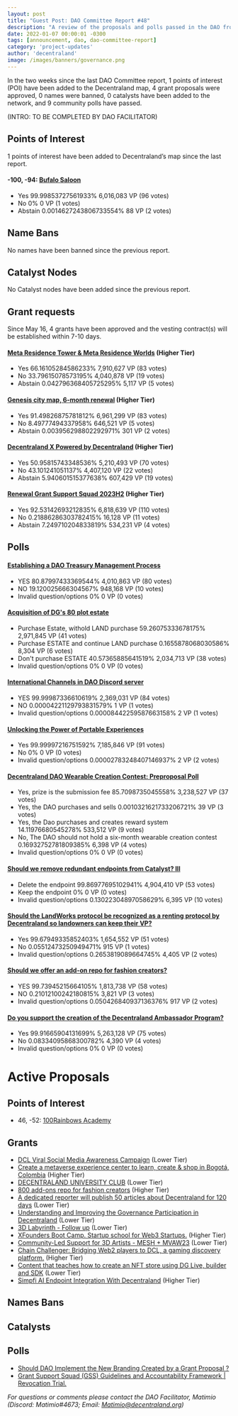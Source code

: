 ```yaml
---
layout: post
title: "Guest Post: DAO Committee Report #48"
description: "A review of the proposals and polls passed in the DAO from May 16 through May 31".
date: 2022-01-07 00:00:01 -0300
tags: [announcement, dao, dao-committee-report]
category: 'project-updates'
author: 'decentraland'
image: /images/banners/governance.png
---
```


In the two weeks since the last DAO Committee report, 1 points of interest (POI) have been added to the Decentraland map, 4 grant proposals were approved, 0 names were banned, 0 catalysts have been added to the network, and 9 community polls have passed.

(INTRO: TO BE COMPLETED BY DAO FACILITATOR)

## Points of Interest
1 points of interest have been added to Decentraland’s map since the last report.


#### -100, -94: [Bufalo Saloon](https://governance.decentraland.org/proposal/?id=7b69c890-fa19-11ed-8e4f-8db7948b5171)

* Yes 99.99853727561933% 6,016,083 VP (96 votes)
* No 0% 0 VP (1 votes)
* Abstain 0.0014627243806733554% 88 VP (2 votes)


## Name Bans

No names have been banned since the previous report.

## Catalyst Nodes
No Catalyst nodes have been added since the previous report.


## Grant requests
Since May 16, 4 grants have been approved and the vesting contract(s) will be established within 7-10 days.


#### [Meta Residence Tower &amp; Meta Residence Worlds](https://governance.decentraland.org/proposal/?id=b7308600-f4b2-11ed-9bc2-e5fe350d0c93) (Higher Tier)

* Yes 66.16105284586233% 7,910,627 VP (83 votes)
* No 33.79615078573195% 4,040,878 VP (19 votes)
* Abstain 0.042796368405725295% 5,117 VP (5 votes)


#### [Genesis city map, 6-month renewal](https://governance.decentraland.org/proposal/?id=6b2227f0-f4b2-11ed-9bc2-e5fe350d0c93) (Higher Tier)

* Yes 91.49826875781812% 6,961,299 VP (83 votes)
* No 8.49777494337958% 646,521 VP (5 votes)
* Abstain 0.003956298802292971% 301 VP (2 votes)


#### [Decentraland X Powered by Decentraland](https://governance.decentraland.org/proposal/?id=75683320-f297-11ed-9bc2-e5fe350d0c93) (Higher Tier)

* Yes 50.95815743348536% 5,210,493 VP (70 votes)
* No 43.101241051137% 4,407,120 VP (22 votes)
* Abstain 5.940601515377638% 607,429 VP (19 votes)


#### [Renewal Grant Support Squad 2023H2](https://governance.decentraland.org/proposal/?id=d9de3350-edcd-11ed-ac2d-876c6fc9416f) (Higher Tier)

* Yes 92.53142693212835% 6,818,639 VP (110 votes)
* No 0.21886286303782415% 16,128 VP (11 votes)
* Abstain 7.249710204833819% 534,231 VP (4 votes)


## Polls

#### [Establishing a DAO Treasury Management Process](https://governance.decentraland.org/proposal/?id=94402470-fb15-11ed-8e4f-8db7948b5171)

* YES 80.87997433369544% 4,010,863 VP (80 votes)
* NO 19.120025666304567% 948,168 VP (10 votes)
* Invalid question/options 0% 0 VP (0 votes)


#### [Acquisition of DG&#39;s 80 plot estate](https://governance.decentraland.org/proposal/?id=26301040-f8d5-11ed-8e4f-8db7948b5171)

* Purchase Estate, withold LAND purchase 59.26075333678175% 2,971,845 VP (41 votes)
* Purchase ESTATE and continue LAND purchase 0.1655878068030586% 8,304 VP (6 votes)
* Don&#39;t purchase ESTATE 40.57365885641519% 2,034,713 VP (38 votes)
* Invalid question/options 0% 0 VP (0 votes)


#### [International Channels in DAO Discord server](https://governance.decentraland.org/proposal/?id=be42c5d0-f65a-11ed-8e4f-8db7948b5171)

* YES 99.99987336610619% 2,369,031 VP (84 votes)
* NO 0.00004221129793831579% 1 VP (1 votes)
* Invalid question/options 0.00008442259587663158% 2 VP (1 votes)


#### [Unlocking the Power of Portable Experiences](https://governance.decentraland.org/proposal/?id=9a44f1b0-f503-11ed-9bc2-e5fe350d0c93)

* Yes 99.99997216751592% 7,185,846 VP (91 votes)
* No 0% 0 VP (0 votes)
* Invalid question/options 0.00002783248407146937% 2 VP (2 votes)


#### [Decentraland DAO Wearable Creation Contest: Preproposal Poll](https://governance.decentraland.org/proposal/?id=b6d9e9e0-f457-11ed-9bc2-e5fe350d0c93)

*  Yes,  prize is the submission fee 85.7098735045558% 3,238,527 VP (37 votes)
* Yes, the DAO purchases and sells 0.0010321621733206721% 39 VP (3 votes)
* Yes, the Dao purchases and creates reward system  14.11976680545278% 533,512 VP (9 votes)
* No, The DAO should not hold a six-month wearable creation contest 0.16932752781809385% 6,398 VP (4 votes)
* Invalid question/options 0% 0 VP (0 votes)


#### [Should we remove redundant endpoints from Catalyst? lll](https://governance.decentraland.org/proposal/?id=cd182780-f41b-11ed-9bc2-e5fe350d0c93)

* Delete the endpoint 99.86977695102941% 4,904,410 VP (53 votes)
* Keep the endpoint 0% 0 VP (0 votes)
* Invalid question/options 0.13022304897058629% 6,395 VP (10 votes)


#### [Should the LandWorks protocol be recognized as a renting protocol by Decentraland so landowners can keep their VP?](https://governance.decentraland.org/proposal/?id=723984c0-f3d1-11ed-9bc2-e5fe350d0c93)

* Yes 99.67949335852403% 1,654,552 VP (51 votes)
* No 0.05512473250949471% 915 VP (1 votes)
* Invalid question/options 0.2653819089664745% 4,405 VP (2 votes)


#### [Should we offer an add-on repo for fashion creators?](https://governance.decentraland.org/proposal/?id=5ead4f30-f346-11ed-9bc2-e5fe350d0c93)

* YES 99.73945215664105% 1,813,738 VP (58 votes)
* NO 0.21012100242180815% 3,821 VP (3 votes)
* Invalid question/options 0.050426840937136376% 917 VP (2 votes)


#### [Do you support the creation of the Decentraland Ambassador Program?](https://governance.decentraland.org/proposal/?id=52de99e0-f27c-11ed-9bc2-e5fe350d0c93)

* Yes 99.91665904131699% 5,263,128 VP (75 votes)
* No 0.08334095868300782% 4,390 VP (4 votes)
* Invalid question/options 0% 0 VP (0 votes)



# Active Proposals

## Points of Interest

* 46, -52: [100Rainbows Academy](https://governance.decentraland.org/proposal/?id=6b252940-0589-11ee-8f51-bb3157c3bc20)

## Grants

* [DCL Viral Social Media Awareness Campaign](https://governance.decentraland.org/proposal/?id=1b0750f0-09bc-11ee-bb17-db98a4ce871d) (Lower Tier)
* [Create a metaverse experience center to learn, create &amp; shop in Bogotá, Colombia](https://governance.decentraland.org/proposal/?id=095522d0-0942-11ee-bb17-db98a4ce871d) (Higher Tier)
* [DECENTRALAND UNIVERSITY CLUB](https://governance.decentraland.org/proposal/?id=4a9b50d0-0851-11ee-bb17-db98a4ce871d) (Lower Tier)
* [800 add-ons repo for fashion creators](https://governance.decentraland.org/proposal/?id=689d8a10-07a4-11ee-bb17-db98a4ce871d) (Higher Tier)
* [A dedicated reporter will publish 50 articles about Decentraland for 120 days](https://governance.decentraland.org/proposal/?id=93bc8120-067c-11ee-8f51-bb3157c3bc20) (Lower Tier)
* [Understanding and Improving the Governance Participation in Decentraland](https://governance.decentraland.org/proposal/?id=725a1020-061c-11ee-8f51-bb3157c3bc20) (Lower Tier)
* [3D Labyrinth  - Follow up](https://governance.decentraland.org/proposal/?id=b44758e0-0602-11ee-8f51-bb3157c3bc20) (Lower Tier)
* [XFounders Boot Camp. Startup school for Web3 Startups.](https://governance.decentraland.org/proposal/?id=ee5b8fe0-0573-11ee-8f51-bb3157c3bc20) (Higher Tier)
* [Community-Led Support for 3D Artists - MESH + MVAW23](https://governance.decentraland.org/proposal/?id=ad893970-048f-11ee-8f51-bb3157c3bc20) (Lower Tier)
* [Chain Challenger: Bridging Web2 players to DCL, a gaming discovery platform.](https://governance.decentraland.org/proposal/?id=4aefa4a0-036a-11ee-8f51-bb3157c3bc20) (Higher Tier)
* [Content that teaches how to create an NFT store using DG Live, builder and SDK](https://governance.decentraland.org/proposal/?id=6e67c3b0-01b0-11ee-8f51-bb3157c3bc20) (Lower Tier)
* [Simpfi AI Endpoint Integration With Decentraland](https://governance.decentraland.org/proposal/?id=1cd5ddf0-ffcd-11ed-8e4f-8db7948b5171) (Higher Tier)

## Names Bans


## Catalysts


## Polls

* [Should DAO Implement the New Branding Created by a Grant Proposal ?](https://governance.decentraland.org/proposal/?id=b006a770-06fe-11ee-bb17-db98a4ce871d)
* [Grant Support Squad (GSS) Guidelines and Accountability Framework | Revocation Trial.](https://governance.decentraland.org/proposal/?id=edbaa830-0674-11ee-8f51-bb3157c3bc20)

*For questions or comments please contact the DAO Facilitator, Matimio (Discord: Matimio#4673; Email: [Matimio@decentraland.org](mailto:Matimio@decentraland.org))*